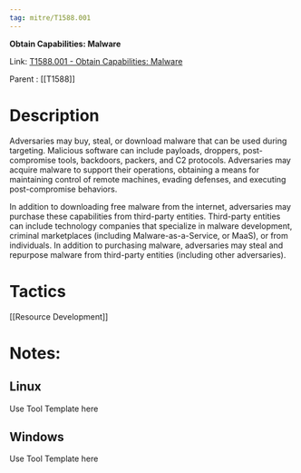 ```yaml
---
tag: mitre/T1588.001
---
```


**Obtain Capabilities: Malware**

Link: [T1588.001 - Obtain Capabilities: Malware](https://attack.mitre.org/techniques/T1588/001)

Parent : [[T1588]]


# Description

Adversaries may buy, steal, or download malware that can be used during targeting. Malicious software can include payloads, droppers, post-compromise tools, backdoors, packers, and C2 protocols. Adversaries may acquire malware to support their operations, obtaining a means for maintaining control of remote machines, evading defenses, and executing post-compromise behaviors.

In addition to downloading free malware from the internet, adversaries may purchase these capabilities from third-party entities. Third-party entities can include technology companies that specialize in malware development, criminal marketplaces (including Malware-as-a-Service, or MaaS), or from individuals. In addition to purchasing malware, adversaries may steal and repurpose malware from third-party entities (including other adversaries).

# Tactics


[[Resource Development]]


# Notes:

## Linux

Use Tool Template here

## Windows

Use Tool Template here